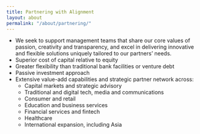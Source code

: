 ```yaml
---
title: Partnering with Alignment
layout: about
permalink: "/about/partnering/"
---
```


- We seek to support management teams that share our core values of passion, creativity and transparency, and excel in delivering innovative and flexible solutions uniquely tailored to our partners’ needs.
- Superior cost of capital relative to equity
- Greater flexibility than traditional bank facilities or venture debt
- Passive investment approach
- Extensive value-add capabilities and strategic partner network across:
  - Capital markets and strategic advisory
  - Traditional and digital tech, media and communications
  - Consumer and retail
  - Education and business services
  - Financial services and fintech
  - Healthcare
  - International expansion, including Asia